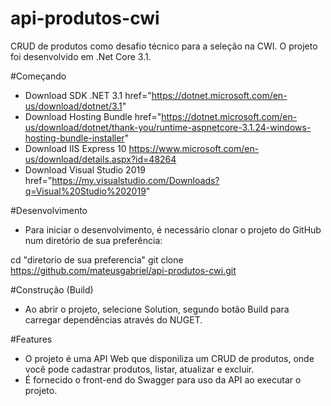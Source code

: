 # api-produtos-cwi
CRUD de produtos como desafio técnico para a seleção na CWI. O projeto foi desenvolvido em .Net Core 3.1.

#Começando 
- Download SDK .NET 3.1  href="https://dotnet.microsoft.com/en-us/download/dotnet/3.1"
- Download Hosting Bundle href="https://dotnet.microsoft.com/en-us/download/dotnet/thank-you/runtime-aspnetcore-3.1.24-windows-hosting-bundle-installer"
- Download IIS Express 10 https://www.microsoft.com/en-us/download/details.aspx?id=48264
- Download Visual Studio 2019  href="https://my.visualstudio.com/Downloads?q=Visual%20Studio%202019"

#Desenvolvimento
- Para iniciar o desenvolvimento, é necessário clonar o projeto do GitHub num diretório de sua preferência:

cd "diretorio de sua preferencia"
git clone https://github.com/mateusgabriel/api-produtos-cwi.git

#Construção (Build)
- Ao abrir o projeto, selecione Solution, segundo botão Build para carregar dependências através do NUGET.

#Features
- O projeto é uma API Web que disponiliza um CRUD de produtos, onde você pode cadastrar produtos, listar, atualizar e excluir.
- É fornecido o front-end do Swagger para uso da API ao executar o projeto.


